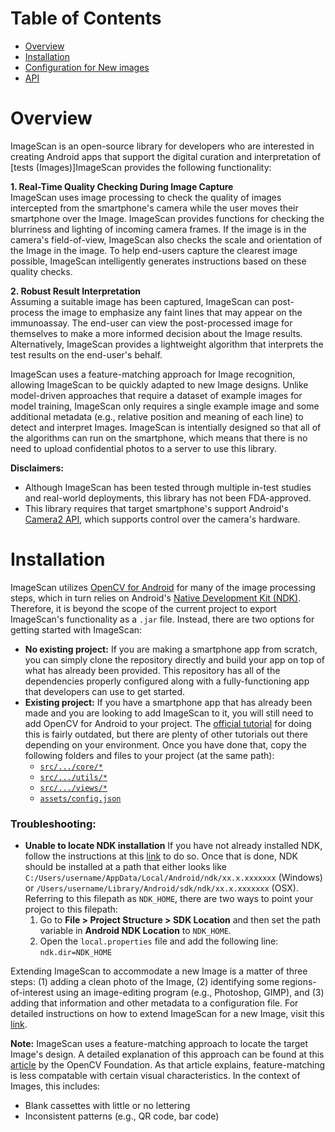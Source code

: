 # Table of Contents
* [Overview](#overview)
* [Installation](#installation)
* [Configuration for New images](#configuration-for-new-Images)
* [API](#api)


# Overview
ImageScan is an open-source library for developers who are interested in creating Android apps that support the digital curation and interpretation of [tests (Images)]ImageScan provides the following functionality:

**1. Real-Time Quality Checking During Image Capture**  
ImageScan uses image processing to check the quality of images intercepted from the smartphone's camera while the user moves their smartphone over the Image. ImageScan provides functions for checking the blurriness and lighting of incoming camera frames. If the image is in the camera's field-of-view, ImageScan also checks the scale and orientation of the Image in the image. To help end-users capture the clearest image possible, ImageScan intelligently generates instructions based on these quality checks.

**2. Robust Result Interpretation**  
Assuming a suitable image has been captured, ImageScan can post-process the image to emphasize any faint lines that may appear on the immunoassay. The end-user can view the post-processed image for themselves to make a more informed decision about the Image results. Alternatively, ImageScan provides a lightweight algorithm that interprets the test results on the end-user's behalf.

ImageScan uses a feature-matching approach for Image recognition, allowing ImageScan to be quickly adapted to new Image designs. Unlike model-driven approaches that require a dataset of example images for model training, ImageScan only requires a single example image and some additional metadata (e.g., relative position and meaning of each line) to detect and interpret Images. ImageScan is intentially designed so that all of the algorithms can run on the smartphone, which means that there is no need to upload confidential photos to a server to use this library.

**Disclaimers:** 
* Although ImageScan has been tested through multiple in-test studies and real-world deployments, this library has not been FDA-approved.
* This library requires that target smartphone's support Android's [Camera2 API](https://developer.android.com/reference/android/hardware/camera2/package-summary), which supports control over the camera's hardware.

# Installation
ImageScan utilizes [OpenCV for Android](https://opencv.org/android/) for many of the image processing steps, which in turn relies on Android's [Native Development Kit (NDK)](https://developer.android.com/ndk/). Therefore, it is beyond the scope of the current project to export ImageScan's functionality as a `.jar` file. Instead, there are two options for getting started with ImageScan:
* **No existing project:** If you are making a smartphone app from scratch, you can simply clone the repository directly and build your app on top of what has already been provided. This repository has all of the dependencies properly configured along with a fully-functioning app that developers can use to get started.
* **Existing project:** If you have a smartphone app that has already been made and you are looking to add ImageScan to it, you will still need to add OpenCV for Android to your project. The [official tutorial](https://docs.opencv.org/2.4/doc/tutorials/introduction/android_binary_package/O4A_SDK.html) for doing this is fairly outdated, but there are plenty of other tutorials out there depending on your environment. Once you have done that, copy the following folders and files to your project (at the same path):
  * [`src/.../core/*`](app/src/main/java/edu/washington/cs/ubicomplab/Image_reader/core)
  * [`src/.../utils/*`](app/src/main/java/edu/washington/cs/ubicomplab/Image_reader/utils)
  * [`src/.../views/*`](app/src/main/java/edu/washington/cs/ubicomplab/Image_reader/views)
  * [`assets/config.json`](app/src/main/assets/config.json)

### Troubleshooting:
* **Unable to locate NDK installation** If you have not already installed NDK, follow the instructions at this [link](https://developer.android.com/studio/projects/install-ndk) to do so. Once that is done, NDK should be installed at a path that either looks like `C:/Users/username/AppData/Local/Android/ndk/xx.x.xxxxxxx` (Windows) or `/Users/username/Library/Android/sdk/ndk/xx.x.xxxxxxx` (OSX). Referring to this filepath as `NDK_HOME`, there are two ways to point your project to this filepath: 
  1. Go to **File > Project Structure > SDK Location** and then set the path variable in **Android NDK Location** to `NDK_HOME`.
  2. Open the `local.properties` file and add the following line: `ndk.dir=NDK_HOME`
  

Extending ImageScan to accommodate a new Image is a matter of three steps: (1) adding a clean photo of the Image, (2) identifying some regions-of-interest using an image-editing program (e.g., Photoshop, GIMP), and (3) adding that information and other metadata to a configuration file. For detailed instructions on how to extend ImageScan for a new Image, visit this [link](readme_assets/Image_configuration.md).

**Note:** ImageScan uses a feature-matching approach to locate the target Image's design. A detailed explanation of this approach can be found at this [article](https://opencv-python-tutroals.readthedocs.io/en/latest/py_tutorials/py_feature2d/py_features_meaning/py_features_meaning.html) by the OpenCV Foundation. As that article explains, feature-matching is less compatable with certain visual characteristics. In the context of Images, this includes:
* Blank cassettes with little or no lettering
* Inconsistent patterns (e.g., QR code, bar code)





